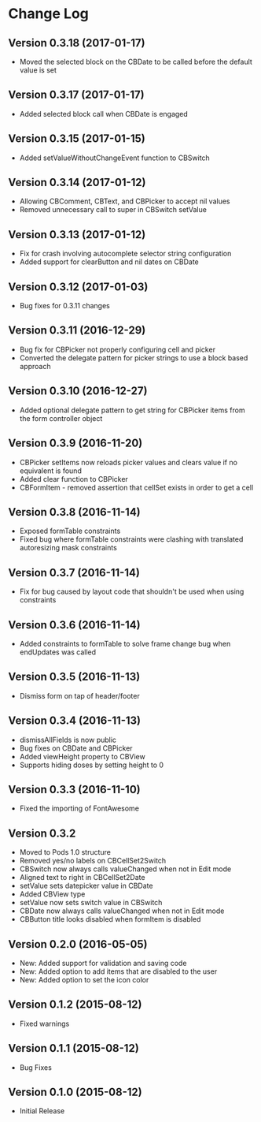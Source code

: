 # Change Log

## Version 0.3.18 (2017-01-17)
* Moved the selected block on the CBDate to be called before the default value is set

## Version 0.3.17 (2017-01-17)
* Added selected block call when CBDate is engaged

## Version 0.3.15 (2017-01-15)
* Added setValueWithoutChangeEvent function to CBSwitch

## Version 0.3.14 (2017-01-12)
* Allowing CBComment, CBText, and CBPicker to accept nil values
* Removed unnecessary call to super in CBSwitch setValue

## Version 0.3.13 (2017-01-12)
* Fix for crash involving autocomplete selector string configuration
* Added support for clearButton and nil dates on CBDate

## Version 0.3.12 (2017-01-03)
* Bug fixes for 0.3.11 changes

## Version 0.3.11 (2016-12-29)
* Bug fix for CBPicker not properly configuring cell and picker
* Converted the delegate pattern for picker strings to use a block based approach

## Version 0.3.10 (2016-12-27)
* Added optional delegate pattern to get string for CBPicker items from the form controller object

## Version 0.3.9 (2016-11-20)
* CBPicker setItems now reloads picker values and clears value if no equivalent is found
* Added clear function to CBPicker
* CBFormItem - removed assertion that cellSet exists in order to get a cell

## Version 0.3.8 (2016-11-14)
* Exposed formTable constraints
* Fixed bug where formTable constraints were clashing with translated autoresizing mask constraints

## Version 0.3.7 (2016-11-14)
* Fix for bug caused by layout code that shouldn't be used when using constraints

## Version 0.3.6 (2016-11-14)
* Added constraints to formTable to solve frame change bug when endUpdates was called

## Version 0.3.5 (2016-11-13)
* Dismiss form on tap of header/footer

## Version 0.3.4 (2016-11-13)
* dismissAllFields is now public
* Bug fixes on CBDate and CBPicker
* Added viewHeight property to CBView
* Supports hiding doses by setting height to 0

## Version 0.3.3 (2016-11-10)
* Fixed the importing of FontAwesome

## Version 0.3.2
* Moved to Pods 1.0 structure
* Removed yes/no labels on CBCellSet2Switch
* CBSwitch now always calls valueChanged when not in Edit mode
* Aligned text to right in CBCellSet2Date
* setValue sets datepicker value in CBDate
* Added CBView type
* setValue now sets switch value in CBSwitch
* CBDate now always calls valueChanged when not in Edit mode
* CBButton title looks disabled when formItem is disabled

## Version 0.2.0 (2016-05-05)
* New: Added support for validation and saving code
* New: Added option to add items that are disabled to the user
* New: Added option to set the icon color

## Version 0.1.2 (2015-08-12)
* Fixed warnings

## Version 0.1.1 (2015-08-12)
* Bug Fixes

## Version 0.1.0 (2015-08-12)
* Initial Release
